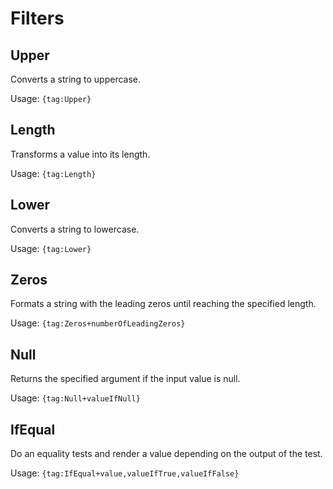 # Filters
## Upper
Converts a string to uppercase.

Usage: `{tag:Upper}`
## Length
Transforms a value into its length.

Usage: `{tag:Length}`
## Lower
Converts a string to lowercase.

Usage: `{tag:Lower}`
## Zeros
Formats a string with the leading zeros until reaching the specified length.

Usage: `{tag:Zeros+numberOfLeadingZeros}`
## Null
Returns the specified argument if the input value is null.

Usage: `{tag:Null+valueIfNull}`
## IfEqual
Do an equality tests and render a value depending on the output of the test.

Usage: `{tag:IfEqual+value,valueIfTrue,valueIfFalse}`
